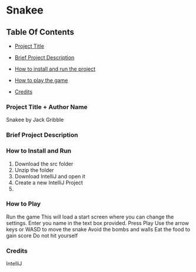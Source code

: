 
# Snakee

  

## Table Of Contents

  

- [Project Title](#project-title--author-name)

- [Brief Project Description](#brief-project-description)

- [How to install and run the project](#how-to-install-and-run)

- [How to play the game](#how-to-play)

- [Credits](#credits)

  

### Project Title + Author Name

Snakee by Jack Gribble

### Brief Project Description

  

### How to Install and Run
 1. Download the src folder
 2. Unzip the folder
 3. Download IntelliJ and open it
 4. Create a new IntelliJ Project
5. 

  

### How to Play
Run the game
This will load a start screen where you can change the settings.
Enter you name in the text box provided.
Press Play
Use the arrow keys or WASD to move the snake
Avoid the bombs and walls
Eat the food to gain score
Do not hit yourself
### Credits
IntelliJ
